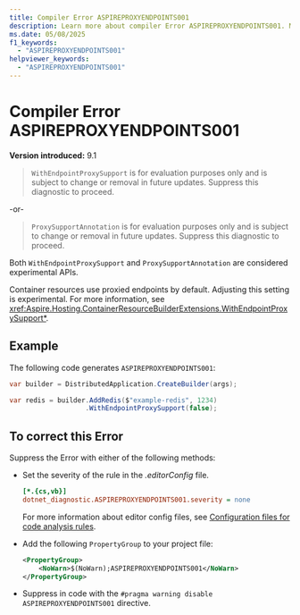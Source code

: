 ```yaml
---
title: Compiler Error ASPIREPROXYENDPOINTS001
description: Learn more about compiler Error ASPIREPROXYENDPOINTS001. Members are for evaluation purposes only and is subject to change or removal in future updates.
ms.date: 05/08/2025
f1_keywords:
  - "ASPIREPROXYENDPOINTS001"
helpviewer_keywords:
  - "ASPIREPROXYENDPOINTS001"
---
```


# Compiler Error ASPIREPROXYENDPOINTS001

**Version introduced:** 9.1

> `WithEndpointProxySupport` is for evaluation purposes only and is subject to change or removal in future updates. Suppress this diagnostic to proceed.

-or-

> `ProxySupportAnnotation` is for evaluation purposes only and is subject to change or removal in future updates. Suppress this diagnostic to proceed.

Both `WithEndpointProxySupport` and `ProxySupportAnnotation` are considered experimental APIs.

Container resources use proxied endpoints by default. Adjusting this setting is experimental. For more information, see <xref:Aspire.Hosting.ContainerResourceBuilderExtensions.WithEndpointProxySupport*>.

## Example

The following code generates `ASPIREPROXYENDPOINTS001`:

```csharp
var builder = DistributedApplication.CreateBuilder(args);

var redis = builder.AddRedis($"example-redis", 1234)
                   .WithEndpointProxySupport(false);
```

## To correct this Error

Suppress the Error with either of the following methods:

- Set the severity of the rule in the _.editorConfig_ file.

  ```ini
  [*.{cs,vb}]
  dotnet_diagnostic.ASPIREPROXYENDPOINTS001.severity = none
  ```

  For more information about editor config files, see [Configuration files for code analysis rules](/dotnet/fundamentals/code-analysis/configuration-files).

- Add the following `PropertyGroup` to your project file:

  ```xml
  <PropertyGroup>
      <NoWarn>$(NoWarn);ASPIREPROXYENDPOINTS001</NoWarn>
  </PropertyGroup>
  ```

- Suppress in code with the `#pragma warning disable ASPIREPROXYENDPOINTS001` directive.
